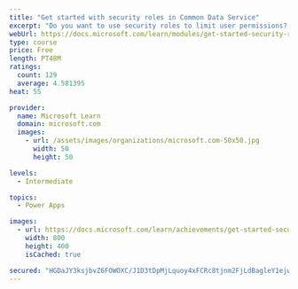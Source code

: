 ```yaml
---
title: "Get started with security roles in Common Data Service"
excerpt: "Do you want to use security roles to limit user permissions? This module will show you how you can set permissions to limit access to an environment or limit which users can view, edit, or delete data in an environment within Common Data Service."
webUrl: https://docs.microsoft.com/learn/modules/get-started-security-roles/
type: course
price: Free
length: PT48M
ratings:
  count: 129
  average: 4.581395
heat: 55

provider:
  name: Microsoft Learn
  domain: microsoft.com
  images:
    - url: /assets/images/organizations/microsoft.com-50x50.jpg
      width: 50
      height: 50

levels:
  - Intermediate

topics:
  - Power Apps

images:
  - url: https://docs.microsoft.com/learn/achievements/get-started-security-roles-social.png
    width: 800
    height: 400
    isCached: true

secured: "HGDaJY3ksjbvZ6FOWOXC/J1D3tDpMjLquoy4xFCRc8tjnm2FjLdBagleY1ejw0NKnmCepG8DLZ/niSmRdogxlF/kc4CD8U4onmMzCpT55PWy3w3FYjFirQ3ZiQ2AXJT8UvXyw3BAnpR7TOCmdfv8RpIz8+jkJlPSgWcrkx5le6bHMVUy6EqHMGiOcBchsB9NPoOvaEa3ZKGLZly9e84/N/XgbZck27HcvEfrwyn1egJHBpcGt2sDdzSeCbQl4fFu1iGcMvamAFCI0cTdtLAky6viLrh6ti12gXLPnvoIy3sH6mex0nJ7mmVFRG47KoGR18KyqcC7W7x3JCdUUHJJTYF5lEMfAw5q8H4wwlU+B/zIt0kJSxXlSvG1SK5QOs68GAk3ejJjPaZdc7xtuzP/6g==;YbYv6aJTNeB5PsISz/WOsQ=="
---
```


